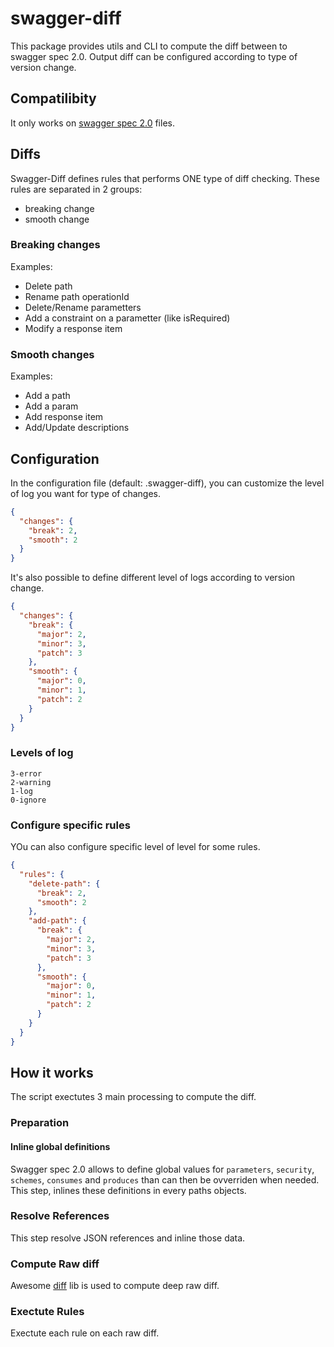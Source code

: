 # swagger-diff

This package provides utils and CLI to compute the diff between to swagger spec 2.0. Output diff can be configured according to type of version change.


## Compatilibity

It only works on [swagger spec 2.0](https://github.com/swagger-api/swagger-spec/blob/master/versions/2.0.md) files.


## Diffs
Swagger-Diff defines rules that performs ONE type of diff checking. These rules are separated in 2 groups:
- breaking change
- smooth change

### Breaking changes
Examples:
- Delete path
- Rename path operationId
- Delete/Rename parametters
- Add a constraint on a parametter (like isRequired)
- Modify a response item

### Smooth changes
Examples:
- Add a path
- Add a param
- Add response item
- Add/Update descriptions


## Configuration

In the configuration file (default: .swagger-diff), you can customize the level of log you want for type of changes.
```JSON
{
  "changes": {
    "break": 2,
    "smooth": 2
  }
}
```

It's also possible to define different level of logs according to version change.
```JSON
{
  "changes": {
    "break": {
      "major": 2,
      "minor": 3,
      "patch": 3
    },
    "smooth": {
      "major": 0,
      "minor": 1,
      "patch": 2
    }
  }
}
```


### Levels of log
```
3-error
2-warning
1-log
0-ignore
```

### Configure specific rules
YOu can also configure specific level of level for some rules.
```JSON
{
  "rules": {
    "delete-path": {
      "break": 2,
      "smooth": 2
    },
    "add-path": {
      "break": {
        "major": 2,
        "minor": 3,
        "patch": 3
      },
      "smooth": {
        "major": 0,
        "minor": 1,
        "patch": 2
      }
    }
  }
}
```

## How it works

The script exectutes 3 main processing to compute the diff.

### Preparation

#### Inline global definitions

Swagger spec 2.0 allows to define global values for `parameters`, `security`, `schemes`, `consumes` and `produces` than can then be ovverriden when needed.
This step, inlines these definitions in every paths objects.

### Resolve References

This step resolve JSON references and inline those data.


### Compute Raw diff
Awesome [diff](https://github.com/flitbit/diff) lib is used to compute deep raw diff.

### Exectute Rules
Exectute each rule on each raw diff.

